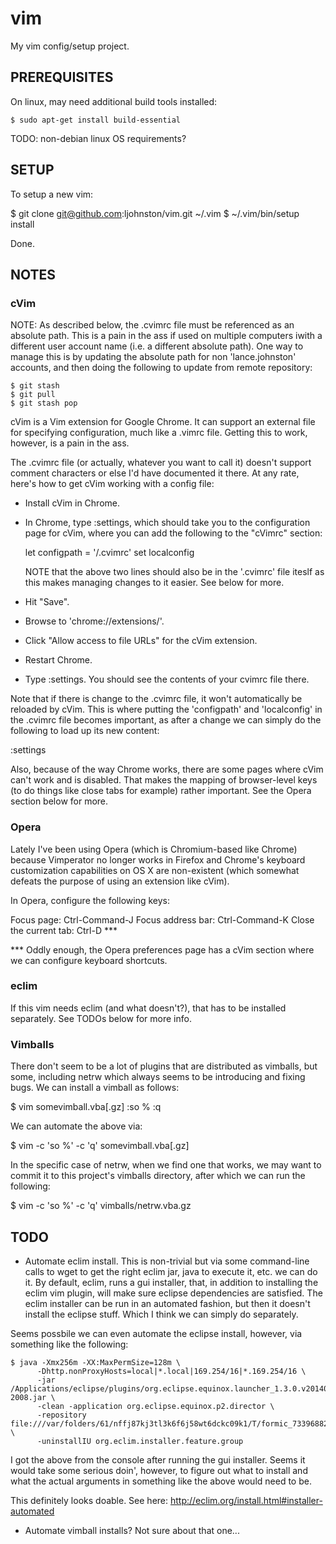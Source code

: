 # vim

My vim config/setup project.

## PREREQUISITES

On linux, may need additional build tools installed:

    $ sudo apt-get install build-essential

TODO: non-debian linux OS requirements?

## SETUP

To setup a new vim:

$ git clone git@github.com:ljohnston/vim.git ~/.vim
$ ~/.vim/bin/setup install

Done.

## NOTES

### cVim

NOTE: As described below, the .cvimrc file must be referenced as an absolute
path. This is a pain in the ass if used on multiple computers iwith a different
user account name (i.e. a different absolute path). One way to manage this is
by updating the absolute path for non 'lance.johnston' accounts, and then doing
the following to update from remote repository:

    $ git stash 
    $ git pull
    $ git stash pop

cVim is a Vim extension for Google Chrome. It can support an external file for
specifying configuration, much like a .vimrc file. Getting this to work,
however, is a pain in the ass. 

The .cvimrc file (or actually, whatever you want to call it) doesn't support
comment characters or else I'd have documented it there. At any rate, here's
how to get cVim working with a config file:

- Install cVim in Chrome.
- In Chrome, type :settings, which should take you to the configuration page
  for cVim, where you can add the following to the "cVimrc" section:

  let configpath = '<absolutepath>/.cvimrc'
  set localconfig

  NOTE that the above two lines should also be in the '.cvimrc' file iteslf as
  this makes managing changes to it easier. See below for more.

- Hit "Save".
- Browse to 'chrome://extensions/'.
- Click "Allow access to file URLs" for the cVim extension.
- Restart Chrome.
- Type :settings. You should see the contents of your cvimrc file there.

Note that if there is change to the .cvimrc file, it won't automatically be
reloaded by cVim. This is where putting the 'configpath' and 'localconfig' in
the .cvimrc file becomes important, as after a change we can simply do the
following to load up its new content:

:settings

Also, because of the way Chrome works, there are some pages where cVim can't
work and is disabled. That makes the mapping of browser-level keys (to do
things like close tabs for example) rather important. See the Opera section
below for more.

### Opera

Lately I've been using Opera (which is Chromium-based like Chrome) because
Vimperator no longer works in Firefox and Chrome's keyboard customization
capabilities on OS X are non-existent (which somewhat defeats the purpose of
using an extension like cVim).

In Opera, configure the following keys:

Focus page: Ctrl-Command-J
Focus address bar: Ctrl-Command-K
Close the current tab: Ctrl-D ***

*** Oddly enough, the Opera preferences page has a cVim section where we can
configure keyboard shortcuts.

### eclim

If this vim needs eclim (and what doesn't?), that has to be installed
separately. See TODOs below for more info.

### Vimballs

There don't seem to be a lot of plugins that are distributed as vimballs, but
some, including netrw which always seems to be introducing and fixing bugs. We
can install a vimball as follows:

$ vim somevimball.vba[.gz]
:so %
:q

We can automate the above via:

$ vim -c 'so %' -c 'q' somevimball.vba[.gz]

In the specific case of netrw, when we find one that works, we may want to
commit it to this project's vimballs directory, after which we can run the
following:

$ vim -c 'so %' -c 'q' vimballs/netrw.vba.gz

## TODO

- Automate eclim install. This is non-trivial but via some command-line
calls to wget to get the right eclim jar, java to execute it, etc. we
can do it. By default, eclim, runs a gui installer, that, in addition
to installing the eclim vim plugin, will make sure eclipse dependencies
are satisfied. The eclim installer can be run in an automated fashion,
but then it doesn't install the eclipse stuff. Which I think we can
simply do separately.

Seems possbile we can even automate the eclipse install, however, via 
something like the following:

  ```
  $ java -Xmx256m -XX:MaxPermSize=128m \
        -Dhttp.nonProxyHosts=local|*.local|169.254/16|*.169.254/16 \
        -jar /Applications/eclipse/plugins/org.eclipse.equinox.launcher_1.3.0.v20140415-2008.jar \
        -clean -application org.eclipse.equinox.p2.director \
        -repository file:///var/folders/61/nffj87kj3tl3k6f6j58wt6dckc09k1/T/formic_73396882/update \
        -uninstallIU org.eclim.installer.feature.group
  ```

I got the above from the console after running the gui installer.
Seems it would take some serious doin', however, to figure out what to
install and what the actual arguments in something like the above
would need to be.

This definitely looks doable. See here:  http://eclim.org/install.html#installer-automated

- Automate vimball installs? Not sure about that one...

